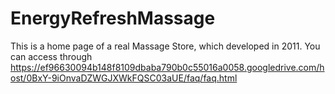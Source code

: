 # EnergyRefreshMassage
This is a home page of a real Massage Store, which developed in 2011.
You can access through https://ef96630094b148f8109dbaba790b0c55016a0058.googledrive.com/host/0BxY-9iOnvaDZWGJXWkFQSC03aUE/faq/faq.html
